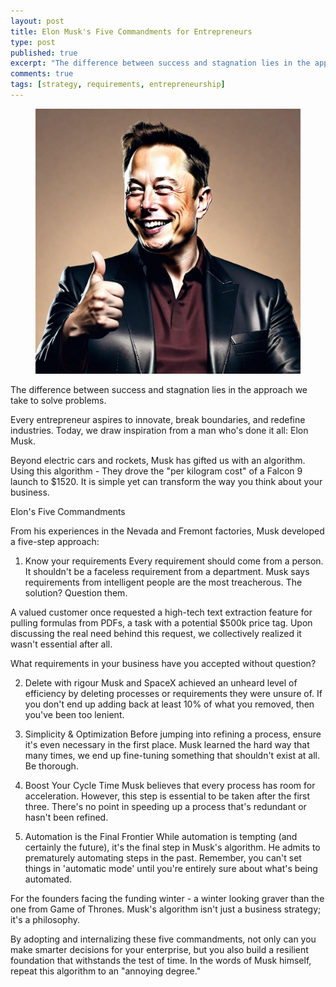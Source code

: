 ```yaml
---
layout: post
title: Elon Musk's Five Commandments for Entrepreneurs
type: post
published: true
excerpt: "The difference between success and stagnation lies in the approach we take to solve problems."
comments: true
tags: [strategy, requirements, entrepreneurship]
---
```


<figure>
  <img src="../images/musk-thumbs-up.jpeg">
</figure>

The difference between success and stagnation lies in the approach we take to solve problems.

Every entrepreneur aspires to innovate, break boundaries, and redefine industries. Today, we draw inspiration from a man who's done it all: Elon Musk. 

Beyond electric cars and rockets, Musk has gifted us with an algorithm. Using this algorithm -  They drove the "per kilogram cost" of a Falcon 9 launch to $1520. It is simple yet can transform the way you think about your business.

Elon's Five Commandments

From his experiences in the Nevada and Fremont factories, Musk developed a five-step approach:

1. Know your requirements
  Every requirement should come from a person. It shouldn't be a faceless requirement from a department. Musk says requirements from intelligent people are the most treacherous. The solution? Question them. 

A valued customer once requested a high-tech text extraction feature for pulling formulas from PDFs, a task with a potential $500k price tag. Upon discussing the real need behind this request, we collectively realized it wasn't essential after all.

What requirements in your business have you accepted without question?

2. Delete with rigour
  Musk and SpaceX achieved an unheard level of efficiency by deleting processes or requirements they were unsure of. If you don't end up adding back at least 10% of what you removed, then you've been too lenient.

3. Simplicity & Optimization
   Before jumping into refining a process, ensure it's even necessary in the first place. Musk learned the hard way that many times, we end up fine-tuning something that shouldn't exist at all. Be thorough.

4. Boost Your Cycle Time
   Musk believes that every process has room for acceleration. However, this step is essential to be taken after the first three. There's no point in speeding up a process that's redundant or hasn't been refined.

5. Automation is the Final Frontier
   While automation is tempting (and certainly the future), it's the final step in Musk's algorithm. He admits to prematurely automating steps in the past. Remember, you can't set things in 'automatic mode' until you're entirely sure about what's being automated.

For the founders facing the funding winter - a winter looking graver than the one from Game of Thrones. Musk's algorithm isn't just a business strategy; it's a philosophy. 

By adopting and internalizing these five commandments, not only can you make smarter decisions for your enterprise, but you also build a resilient foundation that withstands the test of time. In the words of Musk himself, repeat this algorithm to an "annoying degree."  